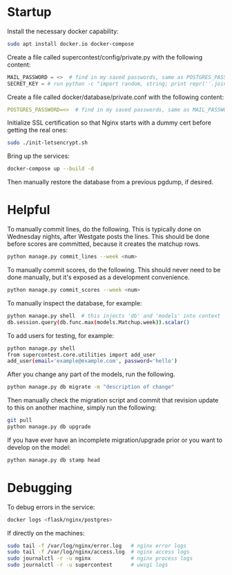 # Startup

Install the necessary docker capability:
```bash
sudo apt install docker.io docker-compose
```

Create a file called supercontest/config/private.py with the following content:
```python
MAIL_PASSWORD = <>  # find in my saved passwords, same as POSTGRES_PASSWORD
SECRET_KEY = # run python -c "import random, string; print repr(''.join(random.choice(string.ascii_uppercase + string.digits) for _ in range(32)));"
```

Create a file called docker/database/private.conf with the following content:
```yml
POSTGRES_PASSWORD=<>  # find in my saved passwords, same as MAIL_PASSWORD
```

Initialize SSL certification so that Nginx starts with a dummy cert before getting
the real ones:
```bash
sudo ./init-letsencrypt.sh
```

Bring up the services:
```bash
docker-compose up --build -d
```

Then manually restore the database from a previous pgdump, if desired.

# Helpful

To manually commit lines, do the following. This is typically done
on Wednesday nights, after Westgate posts the lines. This should
be done before scores are committed, because it creates the matchup rows.
```bash
python manage.py commit_lines --week <num>
```

To manually commit scores, do the following. This should never need to
be done manually, but it's exposed as a development convenience.
```bash
python manage.py commit_scores --week <num>
```

To manually inspect the database, for example:
```bash
python manage.py shell  # this injects 'db' and 'models' into context
db.session.query(db.func.max(models.Matchup.week)).scalar()
```

To add users for testing, for example:
```bash
python manage.py shell
from supercontest.core.utilities import add_user
add_user(email='example@example.com', password='hello')
```

After you change any part of the models, run the following.
```bash
python manage.py db migrate -m "description of change"
```

Then manually check the migration script and commit that revision 
update to this on another machine, simply run the following:
```bash
git pull
python manage.py db upgrade
```

If you have ever have an incomplete migration/upgrade prior or you want
to develop on the model:
```bash
python manage.py db stamp head
```

# Debugging

To debug errors in the service:
```bash
docker logs <flask/nginx/postgres>
```

If directly on the machines:
```bash
sudo tail -f /var/log/nginx/error.log   # nginx error logs
sudo tail -f /var/log/nginx/access.log  # nginx access logs
sudo journalctl -r -u nginx             # nginx process logs
sudo journalctl -r -u supercontest      # uwsgi logs
```
